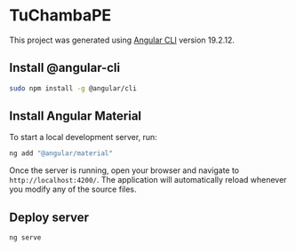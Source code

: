 # TuChambaPE

This project was generated using [Angular CLI](https://github.com/angular/angular-cli) version 19.2.12.

## Install @angular-cli

```bash
sudo npm install -g @angular/cli
```

## Install Angular Material
To start a local development server, run:

```bash
ng add "@angular/material"
```

Once the server is running, open your browser and navigate to `http://localhost:4200/`. The application will automatically reload whenever you modify any of the source files.

## Deploy server

```bash
ng serve
```
